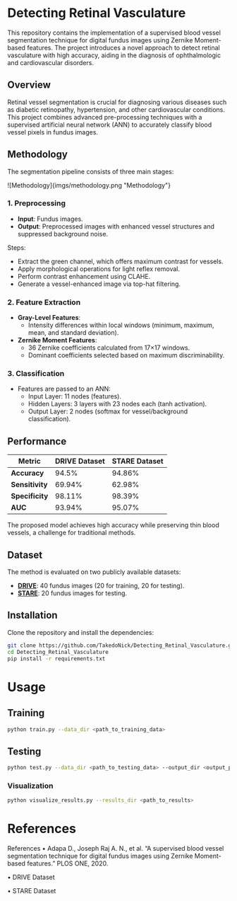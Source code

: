 # Detecting Retinal Vasculature

This repository contains the implementation of a supervised blood vessel segmentation technique for digital fundus images using Zernike Moment-based features. The project introduces a novel approach to detect retinal vasculature with high accuracy, aiding in the diagnosis of ophthalmologic and cardiovascular disorders.

## Overview

Retinal vessel segmentation is crucial for diagnosing various diseases such as diabetic retinopathy, hypertension, and other cardiovascular conditions. This project combines advanced pre-processing techniques with a supervised artificial neural network (ANN) to accurately classify blood vessel pixels in fundus images.

## Methodology

The segmentation pipeline consists of three main stages:

![Methodology]{imgs/methodology.png "Methodology"}

### 1. Preprocessing
- **Input**: Fundus images.
- **Output**: Preprocessed images with enhanced vessel structures and suppressed background noise.

Steps:
- Extract the green channel, which offers maximum contrast for vessels.
- Apply morphological operations for light reflex removal.
- Perform contrast enhancement using CLAHE.
- Generate a vessel-enhanced image via top-hat filtering.

### 2. Feature Extraction
- **Gray-Level Features**:
  - Intensity differences within local windows (minimum, maximum, mean, and standard deviation).
- **Zernike Moment Features**:
  - 36 Zernike coefficients calculated from 17×17 windows.
  - Dominant coefficients selected based on maximum discriminability.

### 3. Classification
- Features are passed to an ANN:
  - Input Layer: 11 nodes (features).
  - Hidden Layers: 3 layers with 23 nodes each (tanh activation).
  - Output Layer: 2 nodes (softmax for vessel/background classification).

## Performance

| Metric                | DRIVE Dataset | STARE Dataset |
|-----------------------|---------------|---------------|
| **Accuracy**          | 94.5%        | 94.86%        |
| **Sensitivity**       | 69.94%       | 62.98%        |
| **Specificity**       | 98.11%       | 98.39%        |
| **AUC**              | 93.94%       | 95.07%        |

The proposed model achieves high accuracy while preserving thin blood vessels, a challenge for traditional methods.

## Dataset

The method is evaluated on two publicly available datasets:
- **[DRIVE](https://www.isi.uu.nl/Research/Databases/DRIVE/)**: 40 fundus images (20 for training, 20 for testing).
- **[STARE](http://cecas.clemson.edu/~ahoover/stare/)**: 20 fundus images for testing.

## Installation

Clone the repository and install the dependencies:
```bash
git clone https://github.com/TakedoNick/Detecting_Retinal_Vasculature.git
cd Detecting_Retinal_Vasculature
pip install -r requirements.txt
```

# Usage

## Training
```bash
python train.py --data_dir <path_to_training_data>
```

## Testing
```bash
python test.py --data_dir <path_to_testing_data> --output_dir <output_path>
```

### Visualization
```bash
python visualize_results.py --results_dir <path_to_results>
```

# References
References
•	Adapa D., Joseph Raj A. N., et al. “A supervised blood vessel segmentation technique for digital fundus images using Zernike Moment-based features.” PLOS ONE, 2020.
 
•	DRIVE Dataset

•	STARE Dataset
